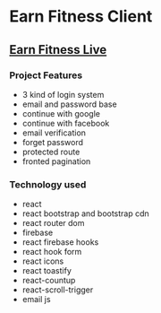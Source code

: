 # Earn Fitness Client

## [Earn Fitness Live](https://earn-fitness-client.web.app/)

### Project Features

- 3 kind of login system
- email and password base
- continue with google
- continue with facebook
- email verification
- forget password
- protected route
- fronted pagination

### Technology used

- react
- react bootstrap and bootstrap cdn
- react router dom
- firebase
- react firebase hooks
- react hook form
- react icons
- react toastify
- react-countup
- react-scroll-trigger
- email js
